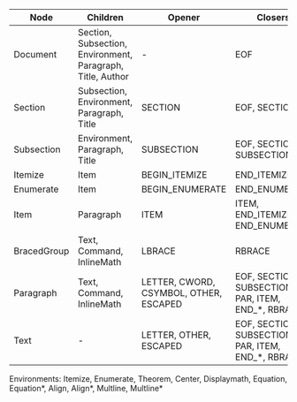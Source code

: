 | Node        | Children                                                   | Opener                                 | Closers                                              |
| ----------- | ---------------------------------------------------------- | -------------------------------------- | ---------------------------------------------------- |
| Document    | Section, Subsection, Environment, Paragraph, Title, Author | -                                      | EOF                                                  |
| Section     | Subsection, Environment, Paragraph, Title                  | SECTION                                | EOF, SECTION                                         |
| Subsection  | Environment, Paragraph, Title                              | SUBSECTION                             | EOF, SECTION, SUBSECTION                             |
| Itemize     | Item                                                       | BEGIN_ITEMIZE                          | END_ITEMIZE                                          |
| Enumerate   | Item                                                       | BEGIN_ENUMERATE                        | END_ENUMERATE                                        |
| Item        | Paragraph                                                  | ITEM                                   | ITEM, END_ITEMIZE, END_ENUMERATE                     |
| BracedGroup | Text, Command, InlineMath                                  | LBRACE                                 | RBRACE                                               |
| Paragraph   | Text, Command, InlineMath                                  | LETTER, CWORD, CSYMBOL, OTHER, ESCAPED | EOF, SECTION, SUBSECTION, PAR, ITEM, END\_\*, RBRACE |
| Text        | -                                                          | LETTER, OTHER, ESCAPED                 | EOF, SECTION, SUBSECTION, PAR, ITEM, END\_\*, RBRACE |

Environments: Itemize, Enumerate, Theorem, Center, Displaymath, Equation, Equation*, Align, Align*, Multline, Multline\*
